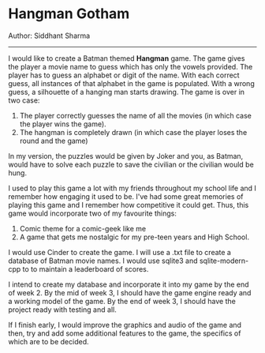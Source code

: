 # Hangman Gotham

Author: Siddhant Sharma

---

I would like to create a Batman themed **Hangman** game. The game gives the 
player a movie name to guess which has only the vowels provided. The player has 
to guess an alphabet or digit of the name. With each correct guess, all 
instances of that alphabet in the game is populated. With a wrong guess, a 
silhouette of a hanging man starts drawing. The game is over in two case:
1) The player correctly guesses the name of all the movies (in which case the 
player wins the game).
2) The hangman is completely drawn (in which case the player loses the round
and the game)

In my version, the puzzles would be given by Joker and you, as Batman, would
have to solve each puzzle to save the civilian or the civilian would be hung.

I used to play this game a lot with my friends throughout my school life and I 
remember how engaging it used to be. I've had some great memories of playing 
this game and I remember how competitive it could get. Thus, this game would
incorporate two of my favourite things:
1) Comic theme for a comic-geek like me
2) A game that gets me nostalgic for my pre-teen years and High School.

I would use Cinder to create the game. I will use a .txt file to create a 
database of Batman movie names. I would use sqlite3 and sqlite-modern-cpp to
to maintain a leaderboard of scores.

I intend to create my database and incorporate it into my game by the end of
week 2. By the mid of week 3, I should have the game engine ready and a working 
model of the game. By the end of week 3, I should have the project ready with
testing and all.

If I finish early, I would improve the graphics and audio of the game and then, 
try and add some additional features to the game, the specifics of which are to 
be decided.